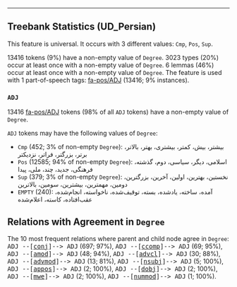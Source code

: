 

--------------------------------------------------------------------------------

## Treebank Statistics (UD_Persian)

This feature is universal.
It occurs with 3 different values: `Cmp`, `Pos`, `Sup`.

13416 tokens (9%) have a non-empty value of `Degree`.
3023 types (20%) occur at least once with a non-empty value of `Degree`.
6 lemmas (46%) occur at least once with a non-empty value of `Degree`.
The feature is used with 1 part-of-speech tags: [fa-pos/ADJ]() (13416; 9% instances).

### `ADJ`

13416 [fa-pos/ADJ]() tokens (98% of all `ADJ` tokens) have a non-empty value of `Degree`.

`ADJ` tokens may have the following values of `Degree`:

* `Cmp` (452; 3% of non-empty `Degree`): بیشتر، بیش، کمتر، بیشتری، بهتر، بالاتر، برتر، بزرگتر، فراتر، نزدیکتر
* `Pos` (12585; 94% of non-empty `Degree`): اسلامی، دیگر، سیاسی، دوم، گذشته، فرهنگی، جدید، چند، ملی، پیدا
* `Sup` (379; 3% of non-empty `Degree`): نخستین، بهترین، اولین، آخرین، بزرگترین، دومین، مهمترین، بیشترین، سومین، بالاترین
* `EMPTY` (240): آمده، ساخته، یادشده، بسته، توقیف‌شده، ناخواسته، انجام‌شده، عقب‌افتاده، کاسته، اعلام‌شده

## Relations with Agreement in `Degree`

The 10 most frequent relations where parent and child node agree in `Degree`:
<tt>ADJ --[<a href="../dep/conj.html">conj</a>]--> ADJ</tt> (697; 97%),
<tt>ADJ --[<a href="../dep/ccomp.html">ccomp</a>]--> ADJ</tt> (69; 95%),
<tt>ADJ --[<a href="../dep/amod.html">amod</a>]--> ADJ</tt> (48; 94%),
<tt>ADJ --[<a href="../dep/advcl.html">advcl</a>]--> ADJ</tt> (30; 88%),
<tt>ADJ --[<a href="../dep/advmod.html">advmod</a>]--> ADJ</tt> (13; 81%),
<tt>ADJ --[<a href="../dep/nsubj.html">nsubj</a>]--> ADJ</tt> (5; 100%),
<tt>ADJ --[<a href="../dep/appos.html">appos</a>]--> ADJ</tt> (2; 100%),
<tt>ADJ --[<a href="../dep/dobj.html">dobj</a>]--> ADJ</tt> (2; 100%),
<tt>ADJ --[<a href="../dep/mwe.html">mwe</a>]--> ADJ</tt> (2; 100%),
<tt>ADJ --[<a href="../dep/nummod.html">nummod</a>]--> ADJ</tt> (1; 100%).

